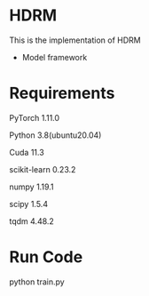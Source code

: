 # HDRM
This is the implementation of HDRM

- Model framework

# Requirements
PyTorch  1.11.0

Python  3.8(ubuntu20.04)

Cuda  11.3

scikit-learn 0.23.2

numpy 1.19.1

scipy 1.5.4

tqdm 4.48.2

# Run Code
python train.py
